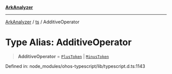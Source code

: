 [**ArkAnalyzer**](../../../../README.md)

***

[ArkAnalyzer](../../../../globals.md) / [ts](../README.md) / AdditiveOperator

# Type Alias: AdditiveOperator

> **AdditiveOperator** = [`PlusToken`](../enumerations/SyntaxKind.md#plustoken) \| [`MinusToken`](../enumerations/SyntaxKind.md#minustoken)

Defined in: node\_modules/ohos-typescript/lib/typescript.d.ts:1143
